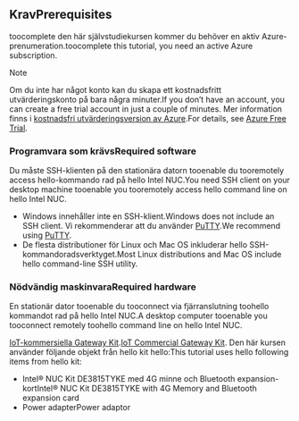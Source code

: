 ## <a name="prerequisites"></a><span data-ttu-id="3f4fc-101">Krav</span><span class="sxs-lookup"><span data-stu-id="3f4fc-101">Prerequisites</span></span>

<span data-ttu-id="3f4fc-102">toocomplete den här självstudiekursen kommer du behöver en aktiv Azure-prenumeration.</span><span class="sxs-lookup"><span data-stu-id="3f4fc-102">toocomplete this tutorial, you need an active Azure subscription.</span></span>

> [!NOTE]
> <span data-ttu-id="3f4fc-103">Om du inte har något konto kan du skapa ett kostnadsfritt utvärderingskonto på bara några minuter.</span><span class="sxs-lookup"><span data-stu-id="3f4fc-103">If you don’t have an account, you can create a free trial account in just a couple of minutes.</span></span> <span data-ttu-id="3f4fc-104">Mer information finns i [kostnadsfri utvärderingsversion av Azure][lnk-free-trial].</span><span class="sxs-lookup"><span data-stu-id="3f4fc-104">For details, see [Azure Free Trial][lnk-free-trial].</span></span>

### <a name="required-software"></a><span data-ttu-id="3f4fc-105">Programvara som krävs</span><span class="sxs-lookup"><span data-stu-id="3f4fc-105">Required software</span></span>

<span data-ttu-id="3f4fc-106">Du måste SSH-klienten på den stationära datorn tooenable du tooremotely access hello-kommando rad på hello Intel NUC.</span><span class="sxs-lookup"><span data-stu-id="3f4fc-106">You need SSH client on your desktop machine tooenable you tooremotely access hello command line on hello Intel NUC.</span></span>

- <span data-ttu-id="3f4fc-107">Windows innehåller inte en SSH-klient.</span><span class="sxs-lookup"><span data-stu-id="3f4fc-107">Windows does not include an SSH client.</span></span> <span data-ttu-id="3f4fc-108">Vi rekommenderar att du använder [PuTTY](http://www.putty.org/).</span><span class="sxs-lookup"><span data-stu-id="3f4fc-108">We recommend using [PuTTY](http://www.putty.org/).</span></span>
- <span data-ttu-id="3f4fc-109">De flesta distributioner för Linux och Mac OS inkluderar hello SSH-kommandoradsverktyget.</span><span class="sxs-lookup"><span data-stu-id="3f4fc-109">Most Linux distributions and Mac OS include hello command-line SSH utility.</span></span>

### <a name="required-hardware"></a><span data-ttu-id="3f4fc-110">Nödvändig maskinvara</span><span class="sxs-lookup"><span data-stu-id="3f4fc-110">Required hardware</span></span>

<span data-ttu-id="3f4fc-111">En stationär dator tooenable du tooconnect via fjärranslutning toohello kommandot rad på hello Intel NUC.</span><span class="sxs-lookup"><span data-stu-id="3f4fc-111">A desktop computer tooenable you tooconnect remotely toohello command line on hello Intel NUC.</span></span>

<span data-ttu-id="3f4fc-112">[IoT-kommersiella Gateway Kit][lnk-starter-kits].</span><span class="sxs-lookup"><span data-stu-id="3f4fc-112">[IoT Commercial Gateway Kit][lnk-starter-kits].</span></span> <span data-ttu-id="3f4fc-113">Den här kursen använder följande objekt från hello kit hello:</span><span class="sxs-lookup"><span data-stu-id="3f4fc-113">This tutorial uses hello following items from hello kit:</span></span>

- <span data-ttu-id="3f4fc-114">Intel® NUC Kit DE3815TYKE med 4G minne och Bluetooth expansion-kort</span><span class="sxs-lookup"><span data-stu-id="3f4fc-114">Intel® NUC Kit DE3815TYKE with 4G Memory and Bluetooth expansion card</span></span>
- <span data-ttu-id="3f4fc-115">Power adapter</span><span class="sxs-lookup"><span data-stu-id="3f4fc-115">Power adaptor</span></span>

[lnk-starter-kits]: https://azure.microsoft.com/develop/iot/starter-kits/
[lnk-free-trial]: http://azure.microsoft.com/pricing/free-trial/